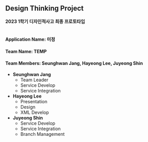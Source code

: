 ## Design Thinking Project
**2023 1학기 디자인적사고 최종 프로토타입**
<br/><br/>
#### Application Name: 미정

#### Team Name: TEMP

#### Team Members: Seunghwan Jang, Hayeong Lee, Juyeong Shin
- **Seunghwan Jang**
  - Team Leader
  - Service Develop
  - Service Integration
- **Hayeong Lee**
  - Presentation
  - Design
  - XML Develop
- **Juyeong Shin**
  - Service Develop
  - Service Integration
  - Branch Management
